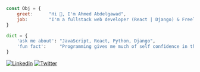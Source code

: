 ```javascript
const Obj = {
    greet:      "Hi 👋, I'm Ahmed Abdelgawad",
    job:        "I'm a fullstack web developer (React | Django) & Freelancer"
}
```

```python
dict = {
    'ask me about': "JavaScript, React, Python, Django",
    'fun fact':     "Programming gives me much of self confidence in the daily life."
}
```
[![Linkedin](https://img.shields.io/badge/LinkedIn-0077B5?style=flat&logo=linkedin&logoColor=white)](https://www.linkedin.com/in/ahmed-abdelgawad-webdev/)
[![Twitter](https://img.shields.io/badge/Twitter-1DA1F2?style=flat&logo=twitter&logoColor=white)](https://twitter.com/a__abdelgawad)
